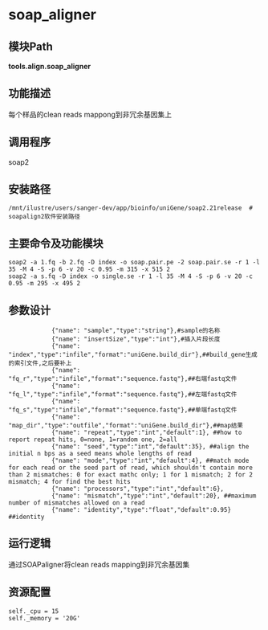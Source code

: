 soap_aligner
==========================

模块Path
-----------

**tools.align.soap_aligner**

功能描述
-----------------------------------
每个样品的clean reads mappong到非冗余基因集上


调用程序
-----------------------------------

soap2

安装路径
-----------------------------------

`/mnt/ilustre/users/sanger-dev/app/bioinfo/uniGene/soap2.21release  # soapalign2软件安装路径`



主要命令及功能模块
-----------------------------------

```
soap2 -a 1.fq -b 2.fq -D index -o soap.pair.pe -2 soap.pair.se -r 1 -l 35 -M 4 -S -p 6 -v 20 -c 0.95 -m 315 -x 515 2
soap2 -a s.fq -D index -o single.se -r 1 -l 35 -M 4 -S -p 6 -v 20 -c 0.95 -m 295 -x 495 2
```

参数设计
-----------------------------------

```
            {"name": "sample","type":"string"},#sample的名称
            {"name": "insertSize","type":"int"},#插入片段长度
            {"name": "index","type":"infile","format":"uniGene.build_dir"},##build_gene生成的索引文件,之后要补上
            {"name": "fq_r","type":"infile","format":"sequence.fastq"},##右端fastq文件
            {"name": "fq_l","type":"infile","format":"sequence.fastq"},##左端fastq文件
            {"name": "fq_s","type":"infile","format":"sequence.fastq"},##单端fastq文件
            {"name": "map_dir","type":"outfile","format":"uniGene.build_dir"},##map结果
            {"name": "repeat","type":"int","default":1}, ##how to report repeat hits, 0=none, 1=random one, 2=all
            {"name": "seed","type":"int","default":35}, ##align the initial n bps as a seed means whole lengths of read
            {"name": "mode","type":"int","default":4}, ##match mode for each read or the seed part of read, which shouldn't contain more than 2 mismatches: 0 for exact mathc only; 1 for 1 mismatch; 2 for 2 mismatch; 4 for find the best hits
            {"name": "processors","type":"int","default":6},
            {"name": "mismatch","type":"int","default":20}, ##maximum number of mismatches allowed on a read
            {"name": "identity","type":"float","default":0.95} ##identity

```

运行逻辑
-----------------------------------

通过SOAPaligner将clean reads mapping到非冗余基因集


资源配置
-----------------------------------

```
self._cpu = 15
self._memory = '20G'